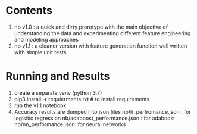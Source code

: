 # Contents

1. nb v1.0 : a quick and dirty prorotype with the main objective of understanding the data and experimenting different feature 
engineering and modeling approaches
2. nb v1.1 : a cleaner version with feature generation function well written with simple unit tests

# Running and Results
1. create a separate venv (python 3.7) 
2. pip3 install -r requierments.txt # to install requirements
3. run the v1.1 notebook
4. Accuracy results are dumped into json files
   nb/lr_perfromance.json : for logisitic regression
   nb/adaboost_performance.json : for adaboost
   nb/nn_performance.json: for neural networks